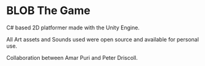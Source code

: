 # BLOB The Game
C# based 2D platformer made with the Unity Engine.

All Art assets and Sounds used were open source and available for personal use.

Collaboration between Amar Puri and Peter Driscoll.
